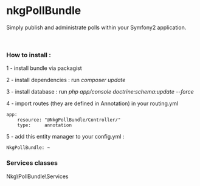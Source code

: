 # nkgPollBundle

Simply publish and administrate polls within your Symfony2 application.

<br/>
<h3>How to install :</h3>

1 - install bundle via packagist

2 - install dependencies : run *composer update*

3 - install database : run *php app/console doctrine:schema:update --force*

4 - import routes (they are defined in Annotation) in your routing.yml
```
app:
    resource: "@NkgPollBundle/Controller/"
    type:     annotation
```

5 - add this entity manager to your config.yml : 
```
NkgPollBundle: ~
```

<h3>Services classes</h3>

Nkg\PollBundle\Services


